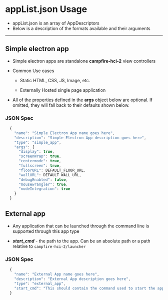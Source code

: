 # appList.json Usage
- appList.json is an array of AppDescriptors
- Below is a description of the formats available and their arguments

___

## Simple electron app
- Simple electron apps are standalone **campfire-hci-2** view controllers

- Common Use cases
  - Static HTML, CSS, JS, Image, etc.

  - Externally Hosted single page application

- All of the properties defined in the **args** object below are optional. If omitted, they will fall back to their defaults shown below.
### JSON Spec
```javascript
  {
    "name": "Simple Electron App name goes here",
    "description": "Simple Electron App description goes here",
    "type": "simple_app",
    "args": {
      "display": true,
      "screenWrap": true,
      "centermode": true,
      "fullscreen": true,
      "floorURL": DEFAULT_FLOOR_URL,
      "wallURL": DEFAULT_WALL_URL,
      "debugEnabled": false,
      "mousewrangler": true,
      "nodeIntegration": true
    }
  }
```

## External app
- Any application that can be launched through the command line is supported through this app type

- ***start_cmd*** - the path to the app. Can be an absolute path or a path relative to `campfire-hci-2/launcher`
### JSON Spec
```javascript
  {
    "name": "External App name goes here",
    "description": "External App description goes here",
    "type": "external_app",
    "start_cmd": "This should contain the command used to start the application"
  }
```
